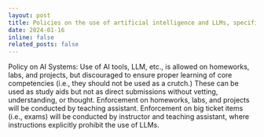 ```yaml
---
layout: post
title: Policies on the use of artificial intelligence and LLMs, specifically
date: 2024-01-16
inline: false
related_posts: false
---
```


Policy on AI Systems: Use of AI tools, LLM, etc., is allowed on homeworks, labs, and projects, but discouraged to ensure proper learning of core competencies (i.e., they should not be used as a crutch.) These can be used as study aids but not as direct submissions without vetting, understanding, or thought. Enforcement on homeworks, labs, and projects will be conducted by teaching assistant. Enforcement on big ticket items (i.e., exams) will be conducted by instructor and teaching assistant, where instructions explicitly prohibit the use of LLMs. 
